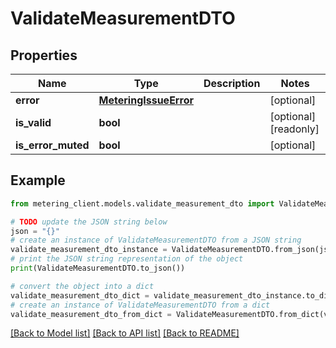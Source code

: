 # ValidateMeasurementDTO


## Properties

Name | Type | Description | Notes
------------ | ------------- | ------------- | -------------
**error** | [**MeteringIssueError**](MeteringIssueError.md) |  | [optional] 
**is_valid** | **bool** |  | [optional] [readonly] 
**is_error_muted** | **bool** |  | [optional] 

## Example

```python
from metering_client.models.validate_measurement_dto import ValidateMeasurementDTO

# TODO update the JSON string below
json = "{}"
# create an instance of ValidateMeasurementDTO from a JSON string
validate_measurement_dto_instance = ValidateMeasurementDTO.from_json(json)
# print the JSON string representation of the object
print(ValidateMeasurementDTO.to_json())

# convert the object into a dict
validate_measurement_dto_dict = validate_measurement_dto_instance.to_dict()
# create an instance of ValidateMeasurementDTO from a dict
validate_measurement_dto_from_dict = ValidateMeasurementDTO.from_dict(validate_measurement_dto_dict)
```
[[Back to Model list]](../README.md#documentation-for-models) [[Back to API list]](../README.md#documentation-for-api-endpoints) [[Back to README]](../README.md)


